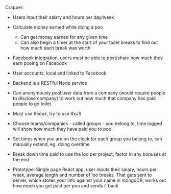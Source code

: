 Crapper:

* Users input their salary and hours per day/week
* Calculate money earned while doing a poo
    * Can get money earned for any given time
    * Can also begin a timer at the start of your toilet breaks to find out how much each break was worth
* Facebook integration, users must be able to post/share how much they earn pooing on Facebook
* User accounts, local and linked to Facebook
* Backend is a RESTful Node service
* Can anonymously pool user data from a company (would require people to disclose company) to work out how much that company has paid people to go toilet
* Must use Redux, try to use RxJS
* Choose teams/companies - called groups - you belong to, time logged will show how much they have paid you to poo
* Set times when you are on the clock for each group you belong to, can manually extend, eg. doing overtime
* Break down time paid to use the loo per project, factor in any bonuses at the end

* Prototype: Single page React app, user inputs their salary, hours per week, average length and number of loo breaks. That gets sent to server, which stores your info against your name in mongoDB, works out how much you get paid per poo and sends it back